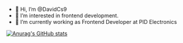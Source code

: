 - 👋 Hi, I’m @DavidCs9
- 👀 I’m interested in frontend development.
- 🌱 I’m currently working as Frontend Developer at PID Electronics
  
[![Anurag's GitHub stats](https://github-readme-stats.vercel.app/api?username=DavidCs9&show_icons=true&theme=radical&rank_icon=github)](https://github.com/DavidCs9)

<!---
DavidCs9/DavidCs9 is a ✨ special ✨ repository because its `README.md` (this file) appears on your GitHub profile.
You can click the Preview link to take a look at your changes.
--->
